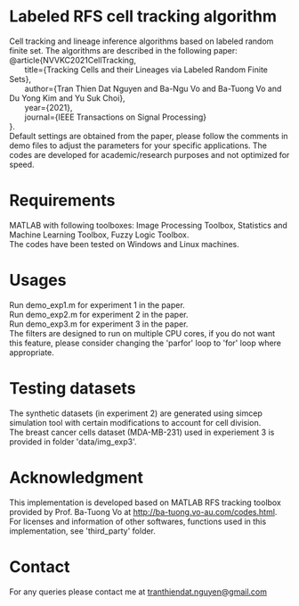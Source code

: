 # Labeled RFS cell tracking algorithm
Cell tracking and lineage inference algorithms based on labeled random finite set. The algorithms are described in the following paper:\
@article{NVVKC2021CellTracking, \
     &nbsp;&nbsp;&nbsp;&nbsp;&nbsp;&nbsp; title={Tracking Cells and their Lineages via Labeled Random Finite Sets},\
     &nbsp;&nbsp;&nbsp;&nbsp;&nbsp;&nbsp; author={Tran Thien Dat Nguyen and Ba-Ngu Vo and Ba-Tuong Vo and Du Yong Kim and Yu Suk Choi},\
     &nbsp;&nbsp;&nbsp;&nbsp;&nbsp;&nbsp; year={2021},\
     &nbsp;&nbsp;&nbsp;&nbsp;&nbsp;&nbsp; journal={IEEE Transactions on Signal Processing}\
}. \
Default settings are obtained from the paper, please follow the comments in demo files to adjust the parameters for your specific applications. The codes are developed for academic/research purposes and not optimized for speed.
# Requirements
MATLAB with following toolboxes: Image Processing Toolbox, Statistics and Machine Learning Toolbox, Fuzzy Logic Toolbox. \
The codes have been tested on Windows and Linux machines.
# Usages
Run demo_exp1.m for experiment 1 in the paper.\
Run demo_exp2.m for experiment 2 in the paper.\
Run demo_exp3.m for experiment 3 in the paper.\
The filters are designed to run on multiple CPU cores, if you do not want this feature, please consider changing the 'parfor' loop to 'for' loop where appropriate.
# Testing datasets
The synthetic datasets (in experiment 2) are generated using simcep simulation tool with certain modifications to account for cell division. \
The breast cancer cells dataset (MDA-MB-231) used in experiement 3 is provided in folder 'data/img_exp3'.
# Acknowledgment
This implementation is developed based on MATLAB RFS tracking toolbox provided by Prof. Ba-Tuong Vo at http://ba-tuong.vo-au.com/codes.html.
For licenses and information of other softwares, functions used in this implementation, see 'third_party' folder.
# Contact
For any queries please contact me at tranthiendat.nguyen@gmail.com
